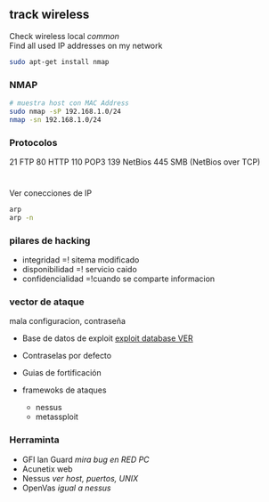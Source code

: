 ## track wireless

Check wireless local *common*  
Find all used IP addresses on my network

```bash
sudo apt-get install nmap
```
### NMAP
```bash
# muestra host con MAC Address
sudo nmap -sP 192.168.1.0/24 
nmap -sn 192.168.1.0/24
```


### Protocolos
21 FTP
80 HTTP
110 POP3
139 NetBios
445 SMB (NetBios over TCP)

# 
Ver conecciones de IP
```bash
arp
arp -n
```
### pilares de hacking

- integridad =! sitema modificado
- disponibilidad =! servicio caido
- confidencialidad =!cuando se comparte informacion

### vector de ataque
mala configuracion, contraseña  

* Base de datos de exploit  [exploit database VER](https://www.exploit-db.com/)
* Contraselas por defecto
* Guias de fortificación

* framewoks de ataques
	* nessus
	* metassploit  

### Herraminta

* GFI lan Guard *mira bug en RED PC*
* Acunetix web
* Nessus *ver host, puertos, UNIX*
* OpenVas *igual a nessus*
